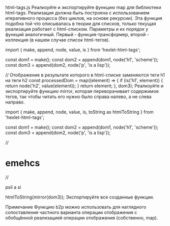html-tags.js
Реализуйте и экспортируйте функцию map для библиотеки html-tags. Реализация должна быть построена с использованием итеративного процесса (без циклов, на основе рекурсии). Эта функция подобна той что описывалась в теории для списков, только текущая реализация работает с html-списком. Параметры и их порядок у функций аналогичный. Первый - функция-трансформер, второй - коллекция (в нашем случае список html-тегов).

import { make, append, node, value, is } from 'hexlet-html-tags';

const dom1 = make();
const dom2 = append(dom1, node('h1', 'scheme'));
const dom3 = append(dom2, node('p', 'is a lisp'));

// Отображение в результате которого в html-списке заменяются теги h1 на теги h2
const processedDom = map((element) => {
  if (is('h1', element)) {
    return node('h2', value(element));
  }
  return element;
}, dom3);
Реализуйте и экспортируйте функцию mirror, которая переворачивает содержимое тегов, так чтобы читать его нужно было справа налево, а не слева направо.

import { make, append, node, value, is, toString as htmlToString } from 'hexlet-html-tags';

const dom1 = make();
const dom2 = append(dom1, node('h1', 'scheme'));
const dom3 = append(dom2, node('p', 'is a lisp'));

// <h1>emehcs</h1>
// <p>psil a si</p>
htmlToString(mirror(dom3));
Экспортируйте все созданные функции.

Примечание
Функцию b2p можно использовать для наглядного сопоставления частного варианта операции отображения с обобщённой реализацией операции отображения (собственно, map).